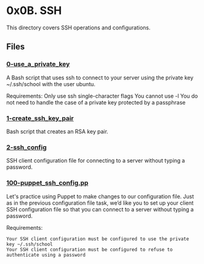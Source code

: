 # 0x0B. SSH
This directory covers SSH operations and configurations.

## Files
### [0-use_a_private_key](./0-use_a_private_key)
A Bash script that uses ssh to connect to your server using the private key ~/.ssh/school with the user ubuntu.

Requirements:
	Only use ssh single-character flags
        You cannot use -l
	You do not need to handle the case of a private key protected by a passphrase

### [1-create_ssh_key_pair](./1-create_ssh_key_pair)
Bash script that creates an RSA key pair.


### [2-ssh_config](./2-ssh_config)
SSH client configuration file for connecting to a server without typing a password.

### [100-puppet_ssh_config.pp](./100-puppet_ssh_config.pp)
Let's practice using Puppet to make changes to our configuration file. Just as in the previous configuration file task, we’d like you to set up your client SSH configuration file so that you can connect to a server without typing a password.

Requirements:

    Your SSH client configuration must be configured to use the private key ~/.ssh/school
    Your SSH client configuration must be configured to refuse to authenticate using a password

	
